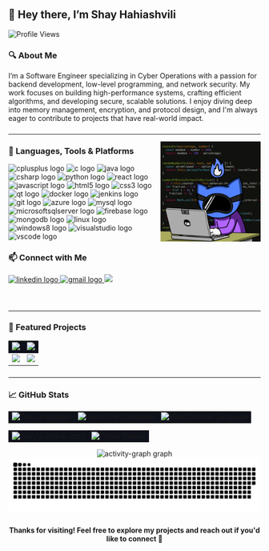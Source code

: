 <h2 align="left">👋 Hey there, I’m Shay Hahiashvili</h2>
<p align="left"> <img src="https://komarev.com/ghpvc/?username=Shayhha&label=Profile%20views&color=0e75b6&style=flat" alt="Profile Views" /> </p>

### 🔍 About Me

I’m a Software Engineer specializing in Cyber Operations with a passion for backend development, low-level programming, and network security. My work focuses on building high-performance systems, crafting efficient algorithms, and developing secure, scalable solutions. I enjoy diving deep into memory management, encryption, and protocol design, and I'm always eager to contribute to projects that have real-world impact.

###

---

<img align="right" src="images/coding.gif" width="200" height="200" alt="coding" />

### 🧠 Languages, Tools & Platforms

<div align="left">
  <img src="https://cdn.jsdelivr.net/gh/devicons/devicon/icons/cplusplus/cplusplus-original.svg" style="height:30px; width:30px; object-fit:contain;" alt="cplusplus logo" />
  <img src="https://cdn.jsdelivr.net/gh/devicons/devicon/icons/c/c-original.svg" style="height:30px; width:30px; object-fit:contain;" alt="c logo" />
  <img src="https://cdn.jsdelivr.net/gh/devicons/devicon/icons/java/java-original.svg" style="height:30px; width:30px; object-fit:contain;" alt="java logo" />
  <img src="https://cdn.jsdelivr.net/gh/devicons/devicon/icons/csharp/csharp-original.svg" style="height:30px; width:30px; object-fit:contain;" alt="csharp logo" />
  <img src="https://cdn.jsdelivr.net/gh/devicons/devicon/icons/python/python-original.svg" style="height:30px; width:30px; object-fit:contain;" alt="python logo" />
  <img src="https://cdn.jsdelivr.net/gh/devicons/devicon/icons/react/react-original.svg" style="height:30px; width:30px; object-fit:contain;" alt="react logo" />
  <img src="https://cdn.jsdelivr.net/gh/devicons/devicon/icons/javascript/javascript-original.svg" style="height:30px; width:30px; object-fit:contain;" alt="javascript logo" />
  <img src="https://cdn.jsdelivr.net/gh/devicons/devicon/icons/html5/html5-original.svg" style="height:30px; width:30px; object-fit:contain;" alt="html5 logo" />
  <img src="https://cdn.jsdelivr.net/gh/devicons/devicon/icons/css3/css3-original.svg" style="height:30px; width:30px; object-fit:contain;" alt="css3 logo" />
  <img src="https://cdn.jsdelivr.net/gh/devicons/devicon/icons/qt/qt-original.svg" style="height:30px; width:30px; object-fit:contain;" alt="qt logo" />
  <img src="https://cdn.jsdelivr.net/gh/devicons/devicon/icons/docker/docker-original.svg" style="height:30px; width:30px; object-fit:contain;" alt="docker logo" />
  <img src="https://cdn.jsdelivr.net/gh/devicons/devicon/icons/jenkins/jenkins-original.svg" style="height:30px; width:30px; object-fit:contain;" alt="jenkins logo" />
  <img src="https://cdn.jsdelivr.net/gh/devicons/devicon/icons/git/git-original.svg" style="height:30px; width:30px; object-fit:contain;" alt="git logo" />
  <img src="https://cdn.jsdelivr.net/gh/devicons/devicon/icons/azure/azure-original.svg" style="height:30px; width:30px; object-fit:contain;" alt="azure logo" />
  <img src="https://cdn.jsdelivr.net/gh/devicons/devicon/icons/mysql/mysql-original.svg" style="height:30px; width:30px; object-fit:contain;" alt="mysql logo" />
  <img src="https://cdn.jsdelivr.net/gh/devicons/devicon/icons/microsoftsqlserver/microsoftsqlserver-plain-wordmark.svg" style="height:30px; width:30px; object-fit:contain;" alt="microsoftsqlserver logo" />
  <img src="https://cdn.jsdelivr.net/gh/devicons/devicon/icons/firebase/firebase-plain.svg" style="height:30px; width:30px; object-fit:contain;" alt="firebase logo" />
  <img src="https://cdn.jsdelivr.net/gh/devicons/devicon/icons/mongodb/mongodb-original.svg" style="height:30px; width:30px; object-fit:contain;" alt="mongodb logo" />
  <img src="https://cdn.jsdelivr.net/gh/devicons/devicon/icons/linux/linux-original.svg" style="height:30px; width:30px; object-fit:contain;" alt="linux logo" />
  <img src="https://cdn.jsdelivr.net/gh/devicons/devicon/icons/windows8/windows8-original.svg" style="height:30px; width:30px; object-fit:contain;" alt="windows8 logo" />
  <img src="https://cdn.jsdelivr.net/gh/devicons/devicon/icons/visualstudio/visualstudio-plain.svg" style="height:30px; width:30px; object-fit:contain;" alt="visualstudio logo" />
  <img src="https://cdn.jsdelivr.net/gh/devicons/devicon/icons/vscode/vscode-original.svg" style="height:30px; width:30px; object-fit:contain;" alt="vscode logo" />
</div>

###

### 📫 Connect with Me

<div align="left">
  <a href="https://linkedin.com/in/shayhh" target="_blank">
    <img src="https://img.shields.io/static/v1?message=LinkedIn&logo=linkedin&label=&color=0077B5&logoColor=white&labelColor=&style=for-the-badge" height="35" alt="linkedin logo" />
  </a>
  <a href="mailto:shayhha@gmail.com">
    <img src="https://img.shields.io/static/v1?message=Gmail&logo=gmail&label=&color=D14836&logoColor=white&labelColor=&style=for-the-badge" height="35" alt="gmail logo" />
  </a>
  <a href="https://github.com/Shayhha" target="_blank">
    <img src="https://img.shields.io/github/followers/Shayhha?label=Follow%20On%20GitHub&style=for-the-badge&logo=github" />
  </a>
</div>

###

<br>

---

### 🚀 Featured Projects

<div align="center">
  <table>
    <tr style="background-color: #0f111a;">
      <td>
        <a href="https://github.com/Shayhha/NetSpect">
          <img src="https://github-readme-stats.vercel.app/api/pin/?username=Shayhha&repo=NetSpect&theme=tokyonight&hide_border=true&border_radius=15" />
        </a>
      </td>
      <td>
        <a href="https://github.com/Shayhha/CryptoShredder">
          <img src="https://github-readme-stats.vercel.app/api/pin/?username=Shayhha&repo=CryptoShredder&theme=tokyonight&hide_border=true&border_radius=15" />
        </a>
      </td>
    <tr style="background-color: #0f111a;">
    <tr>
      <td>
        <a href="https://github.com/Shayhha/SniffSerpent">
          <img src="https://github-readme-stats.vercel.app/api/pin/?username=Shayhha&repo=SniffSerpent&theme=tokyonight&hide_border=true&border_radius=15" />
        </a>
      </td>
      <td>
        <a href="https://github.com/Shayhha/SecureVote">
          <img src="https://github-readme-stats.vercel.app/api/pin/?username=Shayhha&repo=SecureVote&theme=tokyonight&hide_border=true&border_radius=15" />
        </a>
      </td>
    </tr>
  </table>
</div>

###

---

### 📈 GitHub Stats

<div align="center">

  <table>
    <tr style="background-color: #0f111a;">
      <td>
        <img src="https://github-readme-stats.vercel.app/api/top-langs/?username=Shayhha&hide=html&hide_border=true&layout=compact&langs_count=8&theme=tokyonight&exclude_repo=NetSpect" alt="Top Languages" >
      </td>
      <td>
        <img src="https://github-profile-summary-cards.vercel.app/api/cards/repos-per-language?username=Shayhha&theme=tokyonight&hide_border=true" alt="Repos Per Language" >
      </td>
      <td>
        <img src="https://github-profile-summary-cards.vercel.app/api/cards/most-commit-language?username=Shayhha&theme=tokyonight&hide_border=true" alt="Most Commit Language" >
      </td>
    </tr>
  </table>

<table>
  <tr style="background-color: #0f111a;">
    <td>
      <img src="https://github-readme-stats.vercel.app/api?username=Shayhha&custom_title=Shay's%20GitHub%20Stats&hide_border=true&border_radius=15&show_icons=true&theme=tokyonight" alt="Shay's GitHub stats" >
    </td>
    <td>
      <img src="https://github-profile-summary-cards.vercel.app/api/cards/profile-details?username=Shayhha&theme=tokyonight&hide_border=true" alt="Profile Details" >
    </td>
  </tr>
</table>

<img src="https://github-readme-activity-graph.vercel.app/graph?username=Shayhha&custom_title=Shay's%20GitHub%20Activity%20Graph&theme=tokyo-night" height="150" alt="activity-graph graph" />

</div>

<div align="center">

<img src="images/snake.svg" alt="snake" />

</div>

###

<p align="center"> <strong>Thanks for visiting! Feel free to explore my projects and reach out if you'd like to connect 🤝</strong> </p>
